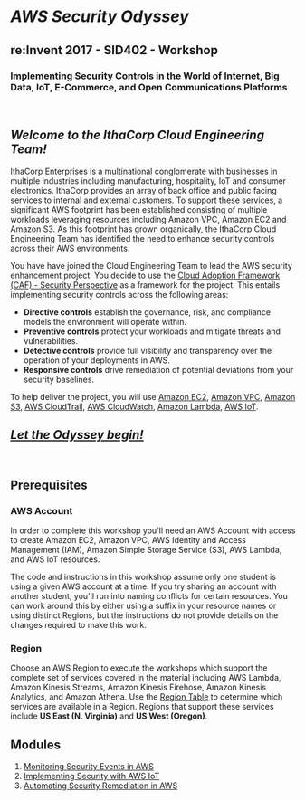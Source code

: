 # ___AWS Security Odyssey___

## re:Invent 2017 - SID402 - Workshop
### Implementing Security Controls in the World of Internet, Big Data, IoT, E-Commerce, and Open Communications Platforms

<br>

## ___Welcome to the IthaCorp Cloud Engineering Team!___
<company name is TBD>

IthaCorp Enterprises is a multinational conglomerate with businesses in multiple industries including manufacturing, hospitality, IoT and consumer electronics. IthaCorp provides an array of back office and public facing services to internal and external customers. To support these services, a significant AWS footprint has been established consisting of multiple workloads leveraging resources including Amazon VPC, Amazon EC2 and Amazon S3. As this footprint has grown organically, the IthaCorp Cloud Engineering Team has identified the need to enhance security controls across their AWS environments.

You have have joined the Cloud Engineering Team to lead the AWS security enhancement project. You decide to use the [Cloud Adoption Framework (CAF) - Security Perspective](https://d0.awsstatic.com/whitepapers/AWS_CAF_Security_Perspective.pdf) as a framework for the project. This entails implementing security controls across the following areas:

- **Directive controls** establish the governance, risk, and compliance models the environment will operate within.
- **Preventive controls** protect your workloads and mitigate threats and vulnerabilities.
- **Detective controls** provide full visibility and transparency over the operation of your deployments in AWS.
- **Responsive controls** drive remediation of potential deviations from your security baselines.

To help deliver the project, you will use [Amazon EC2](https://aws.amazon.com/ec2/), [Amazon VPC](https://aws.amazon.com/vpc/), [Amazon S3](https://aws.amazon.com/s3/), [AWS CloudTrail](https://aws.amazon.com/cloudtrail/), [AWS CloudWatch](https://aws.amazon.com/cloudwatch/), [Amazon Lambda](https://aws.amazon.com/lambda/), [AWS IoT](https://aws.amazon.com/iot/).

## [___Let the Odyssey begin!___](1_MonitoringSecEvents)

<br>

## Prerequisites

### AWS Account

In order to complete this workshop you'll need an AWS Account with access to create Amazon EC2, Amazon VPC, AWS Identity and Access Management (IAM), Amazon Simple Storage Service (S3), AWS Lambda, and AWS IoT resources.

The code and instructions in this workshop assume only one student is using a given AWS account at a time. If you try sharing an account with another student, you'll run into naming conflicts for certain resources. You can work around this by either using a suffix in your resource names or using distinct Regions, but the instructions do not provide details on the changes required to make this work.

### Region

Choose an AWS Region to execute the workshops which support the complete set of services covered in the material including AWS Lambda, Amazon Kinesis Streams, Amazon Kinesis Firehose, Amazon Kinesis Analytics, and Amazon Athena. Use the [Region Table](https://aws.amazon.com/about-aws/global-infrastructure/regional-product-services/) to determine which services are available in a Region. Regions that support these services include **US East (N. Virginia)** and **US West (Oregon)**.

## Modules

1. [Monitoring Security Events in AWS](1_MonitoringSecEvents)
2. [Implementing Security with AWS IoT](2_ImplementSecWithIoT)
3. [Automating Security Remediation in AWS](3_AutoSecRemediation)
